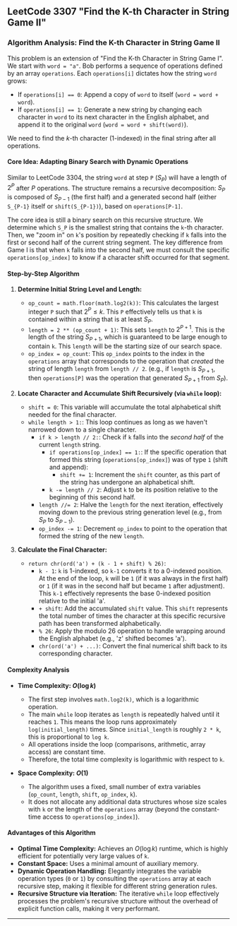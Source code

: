 LeetCode 3307 "Find the K-th Character in String Game II"
---

### **Algorithm Analysis: Find the K-th Character in String Game II**

This problem is an extension of "Find the K-th Character in String Game I". We start with `word = "a"`. Bob performs a sequence of operations defined by an array `operations`. Each `operations[i]` dictates how the string `word` grows:
* If `operations[i] == 0`: Append a copy of `word` to itself (`word = word + word`).
* If `operations[i] == 1`: Generate a new string by changing each character in `word` to its next character in the English alphabet, and append it to the original `word` (`word = word + shift(word)`).

We need to find the $k$-th character (1-indexed) in the final string after all operations.

#### **Core Idea: Adapting Binary Search with Dynamic Operations**

Similar to LeetCode 3304, the string `word` at step `P` ($S_P$) will have a length of $2^P$ after $P$ operations. The structure remains a recursive decomposition: $S_P$ is composed of $S_{P-1}$ (the first half) and a generated second half (either `S_{P-1}` itself or `shift(S_{P-1})`), based on `operations[P-1]`.

The core idea is still a binary search on this recursive structure. We determine which `S_P` is the smallest string that contains the `k`-th character. Then, we "zoom in" on `k`'s position by repeatedly checking if `k` falls into the first or second half of the current string segment. The key difference from Game I is that when `k` falls into the second half, we must consult the specific `operations[op_index]` to know if a character shift occurred for that segment.

#### **Step-by-Step Algorithm**

1.  **Determine Initial String Level and Length:**
    * `op_count = math.floor(math.log2(k))`: This calculates the largest integer `P` such that $2^P \le k$. This `P` effectively tells us that `k` is contained within a string that is at least $S_P$.
    * `length = 2 ** (op_count + 1)`: This sets `length` to $2^{P+1}$. This is the length of the string $S_{P+1}$, which is guaranteed to be large enough to contain `k`. This `length` will be the starting size of our search space.
    * `op_index = op_count`: This `op_index` points to the index in the `operations` array that corresponds to the operation that *created* the string of length `length` from `length // 2`. (e.g., if `length` is $S_{P+1}$, then `operations[P]` was the operation that generated $S_{P+1}$ from $S_P$).

2.  **Locate Character and Accumulate Shift Recursively (via `while` loop):**
    * `shift = 0`: This variable will accumulate the total alphabetical shift needed for the final character.
    * `while length > 1:`: This loop continues as long as we haven't narrowed down to a single character.
        * `if k > length // 2:`: Check if `k` falls into the *second half* of the current `length` string.
            * `if operations[op_index] == 1:`: If the specific operation that formed this string (`operations[op_index]`) was of type `1` (shift and append):
                * `shift += 1`: Increment the `shift` counter, as this part of the string has undergone an alphabetical shift.
            * `k -= length // 2`: Adjust `k` to be its position relative to the beginning of this second half.
        * `length //= 2`: Halve the `length` for the next iteration, effectively moving down to the previous string generation level (e.g., from $S_P$ to $S_{P-1}$).
        * `op_index -= 1`: Decrement `op_index` to point to the operation that formed the string of the new `length`.

3.  **Calculate the Final Character:**
    * `return chr(ord('a') + (k - 1 + shift) % 26)`:
        * `k - 1`: `k` is 1-indexed, so `k-1` converts it to a 0-indexed position. At the end of the loop, `k` will be `1` (if it was always in the first half) or `1` (if it was in the second half but became `1` after adjustment). This `k-1` effectively represents the base 0-indexed position relative to the initial 'a'.
        * `+ shift`: Add the accumulated `shift` value. This `shift` represents the total number of times the character at this specific recursive path has been transformed alphabetically.
        * `% 26`: Apply the modulo 26 operation to handle wrapping around the English alphabet (e.g., 'z' shifted becomes 'a').
        * `chr(ord('a') + ...)`: Convert the final numerical shift back to its corresponding character.

#### **Complexity Analysis**

* **Time Complexity: $O(\log k)$**
    * The first step involves `math.log2(k)`, which is a logarithmic operation.
    * The main `while` loop iterates as `length` is repeatedly halved until it reaches `1`. This means the loop runs approximately `log(initial_length)` times. Since `initial_length` is roughly `2 * k`, this is proportional to `log k`.
    * All operations inside the loop (comparisons, arithmetic, array access) are constant time.
    * Therefore, the total time complexity is logarithmic with respect to `k`.

* **Space Complexity: $O(1)$**
    * The algorithm uses a fixed, small number of extra variables (`op_count`, `length`, `shift`, `op_index`, `k`).
    * It does not allocate any additional data structures whose size scales with `k` or the length of the `operations` array (beyond the constant-time access to `operations[op_index]`).

#### **Advantages of this Algorithm**

* **Optimal Time Complexity:** Achieves an $O(\log k)$ runtime, which is highly efficient for potentially very large values of `k`.
* **Constant Space:** Uses a minimal amount of auxiliary memory.
* **Dynamic Operation Handling:** Elegantly integrates the variable operation types (`0` or `1`) by consulting the `operations` array at each recursive step, making it flexible for different string generation rules.
* **Recursive Structure via Iteration:** The iterative `while` loop effectively processes the problem's recursive structure without the overhead of explicit function calls, making it very performant.

---
